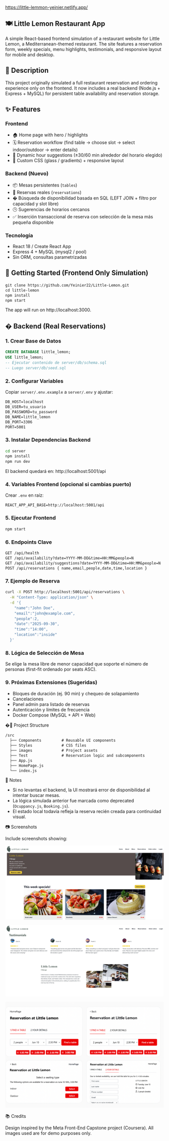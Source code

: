 https://little-lemmon-yeinier.netlify.app/
## 🍽️ Little Lemon Restaurant App

A simple React-based frontend simulation of a restaurant website for Little Lemon, a Mediterranean-themed restaurant. The site features a reservation form, weekly specials, menu highlights, testimonials, and responsive layout for mobile and desktop.

## 📌 Description

This project originally simulated a full restaurant reservation and ordering experience only on the frontend. It now includes a real backend (Node.js + Express + MySQL) for persistent table availability and reservation storage.

## ✨ Features

### Frontend
- 🏠 Home page with hero / highlights
- 🗓️ Reservation workflow (find table → choose slot → select indoor/outdoor → enter details)
- 🔄 Dynamic hour suggestions (±30/60 min alrededor del horario elegido)
- 🎨 Custom CSS (glass / gradients) + responsive layout

### Backend (Nuevo)
- 📦 Mesas persistentes (`tables`)
- 🧾 Reservas reales (`reservations`)
- � Búsqueda de disponibilidad basada en SQL (LEFT JOIN + filtro por capacidad y slot libre)
- 🕒 Sugerencias de horarios cercanos
- ✅ Inserción transaccional de reserva con selección de la mesa más pequeña disponible

### Tecnología
- React 18 / Create React App
- Express 4 + MySQL (mysql2 / pool)
- Sin ORM, consultas parametrizadas

## 🚀 Getting Started (Frontend Only Simulation)
```
git clone https://github.com/Yeinier22/Little-Lemon.git
cd little-lemon
npm install
npm start
```

The app will run on http://localhost:3000.

## �️ Backend (Real Reservations)

### 1. Crear Base de Datos
```sql
CREATE DATABASE little_lemon;
USE little_lemon;
-- Ejecutar contenido de server/db/schema.sql
-- Luego server/db/seed.sql
```

### 2. Configurar Variables
Copiar `server/.env.example` a `server/.env` y ajustar:
```
DB_HOST=localhost
DB_USER=tu_usuario
DB_PASSWORD=tu_password
DB_NAME=little_lemon
DB_PORT=3306
PORT=5001
```

### 3. Instalar Dependencias Backend
```bash
cd server
npm install
npm run dev
```
El backend quedará en: http://localhost:5001/api

### 4. Variables Frontend (opcional si cambias puerto)
Crear `.env` en raíz:
```
REACT_APP_API_BASE=http://localhost:5001/api
```

### 5. Ejecutar Frontend
```bash
npm start
```

### 6. Endpoints Clave
```
GET /api/health
GET /api/availability?date=YYYY-MM-DD&time=HH:MM&people=N
GET /api/availability/suggestions?date=YYYY-MM-DD&time=HH:MM&people=N
POST /api/reservations { name,email,people,date,time,location }
```

### 7. Ejemplo de Reserva
```bash
curl -X POST http://localhost:5001/api/reservations \
  -H "Content-Type: application/json" \
  -d '{
    "name":"John Doe",
    "email":"john@example.com",
    "people":2,
    "date":"2025-09-30",
    "time":"14:00",
    "location":"inside"
  }'
```

### 8. Lógica de Selección de Mesa
Se elige la mesa libre de menor capacidad que soporte el número de personas (first-fit ordenado por seats ASC).

### 9. Próximas Extensiones (Sugeridas)
- Bloques de duración (ej. 90 min) y chequeo de solapamiento
- Cancelaciones
- Panel admin para listado de reservas
- Autenticación y límites de frecuencia
- Docker Compose (MySQL + API + Web)

�📁 Project Structure
```
/src
  ├── Components         # Reusable UI components
  ├── Styles             # CSS files
  ├── images             # Project assets
  ├── Test               # Reservation logic and subcomponents
  ├── App.js
  ├── HomePage.js
  └── index.js
```
🧪 Notes

- Si no levantas el backend, la UI mostrará error de disponibilidad al intentar buscar mesas.
- La lógica simulada anterior fue marcada como deprecated (`Ocuppancy.js`, `Booking.js`).
- El estado local todavía refleja la reserva recién creada para continuidad visual.

📷 Screenshots

Include screenshots showing:

![preview](Home.jpg)

![preview](Testimonials.jpg)

![preview](BookTable.png)


📚 Credits

Design inspired by the Meta Front-End Capstone project (Coursera). All images used are for demo purposes only.
